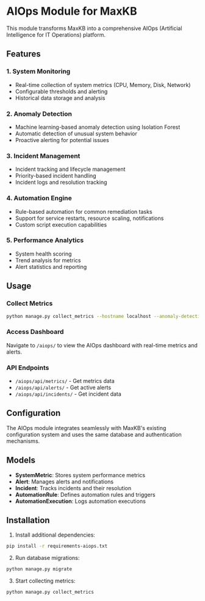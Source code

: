 # AIOps Module for MaxKB

This module transforms MaxKB into a comprehensive AIOps (Artificial Intelligence for IT Operations) platform.

## Features

### 1. System Monitoring
- Real-time collection of system metrics (CPU, Memory, Disk, Network)
- Configurable thresholds and alerting
- Historical data storage and analysis

### 2. Anomaly Detection
- Machine learning-based anomaly detection using Isolation Forest
- Automatic detection of unusual system behavior
- Proactive alerting for potential issues

### 3. Incident Management
- Incident tracking and lifecycle management
- Priority-based incident handling
- Incident logs and resolution tracking

### 4. Automation Engine
- Rule-based automation for common remediation tasks
- Support for service restarts, resource scaling, notifications
- Custom script execution capabilities

### 5. Performance Analytics
- System health scoring
- Trend analysis for metrics
- Alert statistics and reporting

## Usage

### Collect Metrics
```bash
python manage.py collect_metrics --hostname localhost --anomaly-detection --automation
```

### Access Dashboard
Navigate to `/aiops/` to view the AIOps dashboard with real-time metrics and alerts.

### API Endpoints
- `/aiops/api/metrics/` - Get metrics data
- `/aiops/api/alerts/` - Get active alerts
- `/aiops/api/incidents/` - Get incident data

## Configuration

The AIOps module integrates seamlessly with MaxKB's existing configuration system and uses the same database and authentication mechanisms.

## Models

- **SystemMetric**: Stores system performance metrics
- **Alert**: Manages alerts and notifications
- **Incident**: Tracks incidents and their resolution
- **AutomationRule**: Defines automation rules and triggers
- **AutomationExecution**: Logs automation executions

## Installation

1. Install additional dependencies:
```bash
pip install -r requirements-aiops.txt
```

2. Run database migrations:
```bash
python manage.py migrate
```

3. Start collecting metrics:
```bash
python manage.py collect_metrics
```